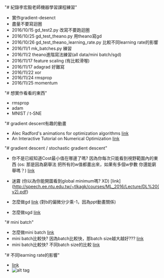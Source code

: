 "# 紀錄李宏毅老師機器學習課程練習"
* 實作gradient-desenct
* 盡量不要寫迴圈
* 2016/10/15  gd_test2.py 改寫不要跑迴圈
* 2016/10/25 gd_test_theano.py 用theano寫gd
* 2016/10/26 gd_test_theano_learning_rate.py 比較不同learning rate的影響
* 2016/11/1 mk_batches.py 練習
* 2016/11/2 theano進階寫法練習(all data/mini batch/sgd)
* 2016/11/17 feature scaling (有比較滑喔)
* 2016/11/17 adagrad 好難寫
* 2016/11/22 xor
* 2016/11/24 rmsprop
* 2016/11/25 momentum

"# 想實作看看的東西"
* rmsprop
* adam
* MNIST / t-SNE

"# gradient descent有趣的動畫
* Alec Radford's animations for optimization algorithms [link](http://www.denizyuret.com/2015/03/alec-radfords-animations-for.html)
* An Interactive Tutorial on Numerical Optimization [link](http://www.benfrederickson.com/numerical-optimization/)

"# gradient descent / stochastic gradient descent"
* 你不是已經知道Cost最小值在哪邊了嗎?  因為你每次只能看到視野範圍內的東西 (os: 那是因為窮舉法 把所有的w值都畫出來，如果有多個w參數 你還能窮舉嗎？) [link](http://speech.ee.ntu.edu.tw/~tlkagk/courses/MLDS_2015_2/Lecture/DNN%20(v4).pdf#page=47)
* 迷霧 (你以為你能開圖看到global minimum嗎? XD) [link] (http://speech.ee.ntu.edu.tw/~tlkagk/courses/ML_2016/Lecture/DL%20(v2).pdf)

* 怎麼做gd [link](http://speech.ee.ntu.edu.tw/~tlkagk/courses/ML_2016/Lecture/Regression%20(v6).pdf) (對b的偏微分少乘-1，因為ppt動畫關係)
* 怎麼做sgd [link](http://speech.ee.ntu.edu.tw/~tlkagk/courses/ML_2016/Lecture/Gradient%20Descent%20(v2).pdf)

"# mini batch"
* 怎麼做mini batch [link](http://stackoverflow.com/questions/38157972/how-to-implement-mini-batch-gradient-descent-in-python)
* mini batch比較快? 因為batch比較快，那batch size越大越好??? [link](http://speech.ee.ntu.edu.tw/~tlkagk/courses/ML_2016/Lecture/Keras.pdf#page=18)
* mini batch比較快? 不同batch size的比較 [link](http://speech.ee.ntu.edu.tw/~tlkagk/courses/MLDS_2015_2/Lecture/DNN%20(v4).pdf#page=66)

"# 不同learning rate的影響"
* [link](http://speech.ee.ntu.edu.tw/~tlkagk/courses/ML_2016/Lecture/Gradient%20Descent%20(v2).pdf#page=5)
* ![alt tag](http://cs231n.github.io/assets/nn3/learningrates.jpeg)


